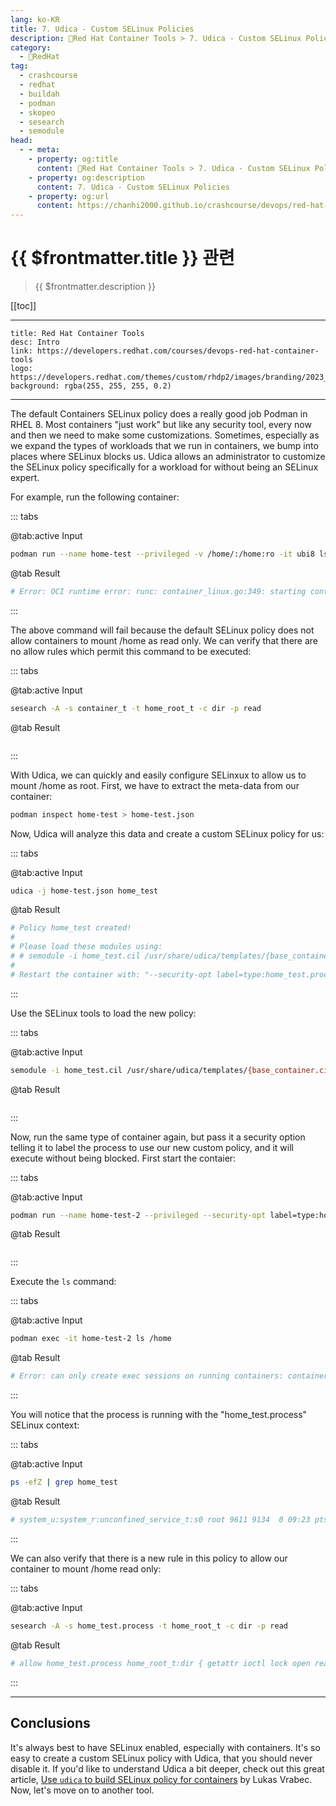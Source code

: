 ```yaml
---
lang: ko-KR
title: 7. Udica - Custom SELinux Policies
description: 🔺Red Hat Container Tools > 7. Udica - Custom SELinux Policies
category:
  - 🔺RedHat
tag: 
  - crashcourse
  - redhat
  - buildah
  - podman
  - skopeo
  - sesearch
  - semodule
head:
  - - meta:
    - property: og:title
      content: 🔺Red Hat Container Tools > 7. Udica - Custom SELinux Policies
    - property: og:description
      content: 7. Udica - Custom SELinux Policies
    - property: og:url
      content: https://chanhi2000.github.io/crashcourse/devops/red-hat-container-tools/07.html
---
```


# {{ $frontmatter.title }} 관련

> {{ $frontmatter.description }}

[[toc]]

---

```component VPCard
title: Red Hat Container Tools
desc: Intro
link: https://developers.redhat.com/courses/devops-red-hat-container-tools
logo: https://developers.redhat.com/themes/custom/rhdp2/images/branding/2023_RHDLogo_black_text.svg
background: rgba(255, 255, 255, 0.2)
```

---

The default Containers SELinux policy does a really good job Podman in RHEL 8. Most containers "just work" but like any security tool, every now and then we need to make some customizations. Sometimes, especially as we expand the types of workloads that we run in containers, we bump into places where SELinux blocks us. Udica allows an administrator to customize the SELinux policy specifically for a workload for without being an SELinux expert.

For example, run the following container:

::: tabs

@tab:active Input

```sh
podman run --name home-test --privileged -v /home/:/home:ro -it ubi8 ls /home
```

@tab Result

```sh
# Error: OCI runtime error: runc: container_linux.go:349: starting container process caused "unknown capability \"CAP_BPF\""
```

:::

The above command will fail because the default SELinux policy does not allow containers to mount /home as read only. We can verify that there are no allow rules which permit this command to be executed:

::: tabs

@tab:active Input

```sh
sesearch -A -s container_t -t home_root_t -c dir -p read
```

@tab Result

```sh
```

:::

With Udica, we can quickly and easily configure SELinxux to allow us to mount /home as root. First, we have to extract the meta-data from our container:

```sh
podman inspect home-test > home-test.json
```

Now, Udica will analyze this data and create a custom SELinux policy for us:

::: tabs

@tab:active Input

```sh
udica -j home-test.json home_test
```

@tab Result

```sh
# Policy home_test created!
# 
# Please load these modules using: 
# # semodule -i home_test.cil /usr/share/udica/templates/{base_container.cil,home_container.cil}
# 
# Restart the container with: "--security-opt label=type:home_test.process" parameter
```

:::

Use the SELinux tools to load the new policy:

::: tabs

@tab:active Input

```sh
semodule -i home_test.cil /usr/share/udica/templates/{base_container.cil,home_container.cil}
```

@tab Result

```sh
```

:::

Now, run the same type of container again, but pass it a security option telling it to label the process to use our new custom policy, and it will execute without being blocked. First start the contaier:

::: tabs

@tab:active Input

```sh
podman run --name home-test-2 --privileged --security-opt label=type:home_test.process -v /home/:/home:ro -id ubi8 bash
```

@tab Result

```sh
```

:::

Execute the `ls` command:

::: tabs

@tab:active Input

```sh
podman exec -it home-test-2 ls /home
```

@tab Result

```sh
# Error: can only create exec sessions on running containers: container state improper
```

:::

You will notice that the process is running with the "home_test.process" SELinux context:

::: tabs

@tab:active Input

```sh
ps -efZ | grep home_test
```

@tab Result

```sh
# system_u:system_r:unconfined_service_t:s0 root 9611 9134  0 09:23 pts/1    00:00:00 grep --color=auto home_test
```

:::

We can also verify that there is a new rule in this policy to allow our container to mount /home read only:

::: tabs

@tab:active Input

```sh
sesearch -A -s home_test.process -t home_root_t -c dir -p read
```

@tab Result

```sh
# allow home_test.process home_root_t:dir { getattr ioctl lock open read search };
```

:::

---

## Conclusions

It's always best to have SELinux enabled, especially with containers. It's so easy to create a custom SELinux policy with Udica, that you should never disable it. If you'd like to understand Udica a bit deeper, check out this great article, [Use `udica` to build SELinux policy for containers](https://fedoramagazine.org/use-udica-to-build-selinux-policy-for-containers/) by Lukas Vrabec. Now, let's move on to another tool.